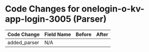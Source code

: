 # Code Changes for onelogin-o-kv-app-login-3005 (Parser)

| Code Change | Field Name | Before | After |
|-------------|------------|--------|-------|
| added_parser | N/A |  |  |